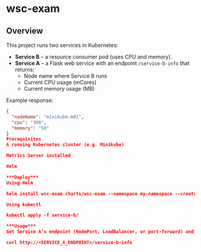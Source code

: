 # wsc-exam

## Overview
This project runs two services in Kubernetes:

- **Service B** – a resource consumer pod (uses CPU and memory).
- **Service A** – a Flask web service with an endpoint `/service-b-info` that returns:
  - Node name where Service B runs
  - Current CPU usage (mCores)
  - Current memory usage (MB)

Example response:
```json
{
  "nodeName": "minikube-m01",
  "cpu": "300",
  "memory": "50"
}
Prerequisites
A running Kubernetes cluster (e.g. Minikube)

Metrics Server installed

Helm 

***Deploy***
Using Helm

helm install wsc-exam charts/wsc-exam --namespace my-namespace --create-namespace

Using kubectl

kubectl apply -f service-b/

***Usage***
Get Service A’s endpoint (NodePort, LoadBalancer, or port-forward) and call:

curl http://<SERVICE_A_ENDPOINT>/service-b-info